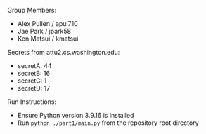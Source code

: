 
Group Members:
- Alex Pullen / apul710
- Jae Park / jpark58
- Ken Matsui / kmatsui

Secrets from attu2.cs.washington.edu:
- secretA: 44
- secretB: 16
- secretC: 1
- secretD: 17

Run Instructions:
- Ensure Python version 3.9.16 is installed
- Run `python ./part1/main.py` from the repository root directory